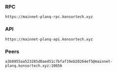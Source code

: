### RPC
```
https://mainnet-planq-rpc.konsortech.xyz
```

### API
```
https://mainnet-planq-api.konsortech.xyz
```

### Peers
```
a3b8955aa523285d0aed51c7bfaf19eb20264ef5@mainnet-planq.konsortech.xyz:10656
```
